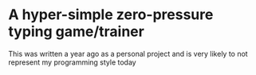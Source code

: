 # A hyper-simple zero-pressure typing game/trainer
This was written a year ago as a personal project and is very likely to not represent my programming style today
